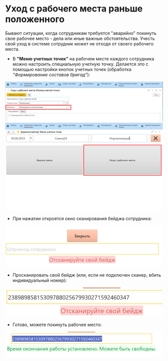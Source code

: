# Уход с рабочего места раньше положенного

Бывают ситуации, когда сотрудникам требуется "аварийно" покинуть свое рабочее место - дела или иные важные обстоятельства. Учесть свой уход в системе сотрудник может не отходя от своего рабочего места.

- В **"Меню учетных точек"** на рабочем месте каждого сотрудника можно настроить специальную учетную точку. Делается это с помощью настройки кнопок учетных точек (обработка *"Формирование составов бригад"*):

![](EarlyLeaveWork.assets/1.png)
![](EarlyLeaveWork.assets/2.png)

- При нажатии откроется окно сканирования бейджа сотрудника:  

![](EarlyLeaveWork.assets/drex_ukhod_s_rabochego_mesta_ranshe_polozhennogo_custom_2.png)

- Просканировать свой бейдж (или, если не подключен сканер, вбить индивидуальный номер):  

![](EarlyLeaveWork.assets/drex_ukhod_s_rabochego_mesta_ranshe_polozhennogo_custom_3.png)

- Готово, можете покинуть рабочее место:  

![](EarlyLeaveWork.assets/drex_ukhod_s_rabochego_mesta_ranshe_polozhennogo_custom_4.png)
